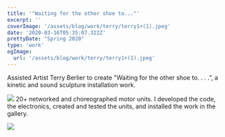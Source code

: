 ```yaml
---
title: '"Waiting for the other shoe to..."'
excerpt: ''
coverImage: '/assets/blog/work/terry/terry1+(1).jpeg'
date: '2020-03-16T05:35:07.322Z'
prettyDate: "Spring 2020"
type: 'work'
ogImage:
  url: '/assets/blog/work/terry/terry1+(1).jpeg'
---
```

Assisted Artist Terry Berlier to create "Waiting for the other shoe to. . . .”, a kinetic and sound sculpture installation work. 

![](/assets/blog/work/terry/terry2+(1).jpeg)
20+ networked and choreographed motor units. I developed the code, the electronics, created and tested the units, and installed the work in the gallery. 

![](/assets/blog/work/terry/ezgif-3-cfca72944d05.gif)
